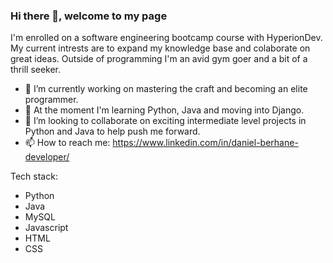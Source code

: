 ### Hi there 👋, welcome to my page
I'm enrolled on a software engineering bootcamp course with HyperionDev. My current intrests are to expand my knowledge base and colaborate on great ideas. Outside of programming I'm an avid gym goer and a bit of a thrill seeker.

- 🔭 I’m currently working on mastering the craft and becoming an elite programmer.
- 🌱 At the moment I'm learning Python, Java and moving into Django.
- 👯 I’m looking to collaborate on exciting intermediate level projects in Python and Java to help push me forward.
- 📫 How to reach me: https://www.linkedin.com/in/daniel-berhane-developer/

Tech stack:
  - Python
  - Java
  - MySQL
  - Javascript
  - HTML
  - CSS
